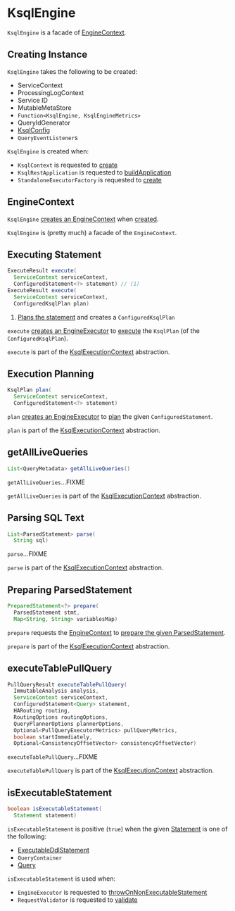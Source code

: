 # KsqlEngine

`KsqlEngine` is a facade of [EngineContext](#primaryContext).

## Creating Instance

`KsqlEngine` takes the following to be created:

* <span id="serviceContext"> ServiceContext
* <span id="processingLogContext"> ProcessingLogContext
* <span id="serviceId"> Service ID
* <span id="metaStore"> MutableMetaStore
* <span id="engineMetricsFactory"> `Function<KsqlEngine, KsqlEngineMetrics>`
* <span id="queryIdGenerator"> QueryIdGenerator
* <span id="ksqlConfig"> [KsqlConfig](KsqlConfig.md)
* <span id="queryEventListeners"> `QueryEventListener`s

`KsqlEngine` is created when:

* `KsqlContext` is requested to [create](embedded/KsqlContext.md#create)
* `KsqlRestApplication` is requested to [buildApplication](rest/KsqlRestApplication.md#buildApplication)
* `StandaloneExecutorFactory` is requested to [create](rest/StandaloneExecutorFactory.md#create)

## <span id="primaryContext"> EngineContext

`KsqlEngine` [creates an EngineContext](EngineContext.md#create) when [created](#creating-instance).

`KsqlEngine` is (pretty much) a facade of the `EngineContext`.

## <span id="execute"> Executing Statement

```java
ExecuteResult execute(
  ServiceContext serviceContext,
  ConfiguredStatement<?> statement) // (1)
ExecuteResult execute(
  ServiceContext serviceContext,
  ConfiguredKsqlPlan plan)
```

1. [Plans the statement](#plan) and creates a `ConfiguredKsqlPlan`

`execute` [creates an EngineExecutor](EngineExecutor.md#create) to [execute](EngineExecutor.md#execute) the `KsqlPlan` (of the `ConfiguredKsqlPlan`).

`execute` is part of the [KsqlExecutionContext](KsqlExecutionContext.md#execute) abstraction.

## <span id="plan"> Execution Planning

```java
KsqlPlan plan(
  ServiceContext serviceContext,
  ConfiguredStatement<?> statement)
```

`plan` [creates an EngineExecutor](EngineExecutor.md#create) to [plan](EngineExecutor.md#plan) the given `ConfiguredStatement`.

`plan` is part of the [KsqlExecutionContext](KsqlExecutionContext.md#plan) abstraction.

## <span id="getAllLiveQueries"> getAllLiveQueries

```java
List<QueryMetadata> getAllLiveQueries()
```

`getAllLiveQueries`...FIXME

`getAllLiveQueries` is part of the [KsqlExecutionContext](KsqlExecutionContext.md#getAllLiveQueries) abstraction.

## <span id="parse"> Parsing SQL Text

```java
List<ParsedStatement> parse(
  String sql)
```

`parse`...FIXME

`parse` is part of the [KsqlExecutionContext](KsqlExecutionContext.md#parse) abstraction.

## <span id="prepare"> Preparing ParsedStatement

```java
PreparedStatement<?> prepare(
  ParsedStatement stmt,
  Map<String, String> variablesMap)
```

`prepare` requests the [EngineContext](#primaryContext) to [prepare the given ParsedStatement](EngineContext.md#prepare).

`prepare` is part of the [KsqlExecutionContext](KsqlExecutionContext.md#prepare) abstraction.

## <span id="executeTablePullQuery"> executeTablePullQuery

```java
PullQueryResult executeTablePullQuery(
  ImmutableAnalysis analysis,
  ServiceContext serviceContext,
  ConfiguredStatement<Query> statement,
  HARouting routing,
  RoutingOptions routingOptions,
  QueryPlannerOptions plannerOptions,
  Optional<PullQueryExecutorMetrics> pullQueryMetrics,
  boolean startImmediately,
  Optional<ConsistencyOffsetVector> consistencyOffsetVector)
```

`executeTablePullQuery`...FIXME

`executeTablePullQuery` is part of the [KsqlExecutionContext](KsqlExecutionContext.md#executeTablePullQuery) abstraction.

## <span id="isExecutableStatement"> isExecutableStatement

```java
boolean isExecutableStatement(
  Statement statement)
```

`isExecutableStatement` is positive (`true`) when the given [Statement](Statement.md) is one of the following:

* [ExecutableDdlStatement](ExecutableDdlStatement.md)
* `QueryContainer`
* [Query](Query.md)

`isExecutableStatement` is used when:

* `EngineExecutor` is requested to [throwOnNonExecutableStatement](EngineExecutor.md#throwOnNonExecutableStatement)
* `RequestValidator` is requested to [validate](rest/RequestValidator.md#validate)
